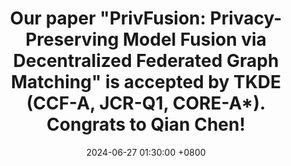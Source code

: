 ---
title: "Our paper \"PrivFusion: Privacy-Preserving Model Fusion via Decentralized Federated Graph Matching\" is accepted by TKDE (CCF-A, JCR-Q1, CORE-A*). Congrats to Qian Chen!"
date: 2024-06-27 01:30:00 +0800
---